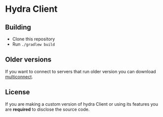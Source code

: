 # Hydra Client

## Building
- Clone this repository
- Run `./gradlew build`

## Older versions
If you want to connect to servers that run older version you can download [multiconnect](https://www.curseforge.com/minecraft/mc-mods/multiconnect).

## License
If you are making a custom version of hydra Client or using its features you are **required** to disclose the source code.
